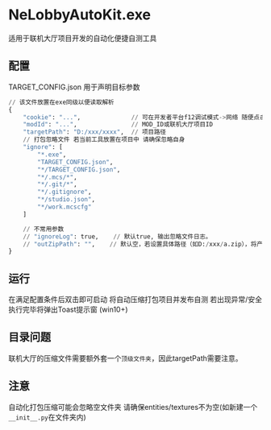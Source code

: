 # NeLobbyAutoKit.exe
适用于联机大厅项目开发的自动化便捷自测工具

## 配置
TARGET_CONFIG.json 用于声明目标参数
```python
// 该文件放置在exe同级以便读取解析
{
    "cookie": "...",              // 可在开发者平台f12调试模式->网络 随便点击一个MOD查看可以捕获到me字头的请求 其中包含你的账号cookie
    "modId": "...",               // MOD_ID或联机大厅项目ID
    "targetPath": "D:/xxx/xxxx",  // 项目路径
    // 打包忽略文件 若当前工具放置在项目中 请确保忽略自身
    "ignore": [
        "*.exe",
        "TARGET_CONFIG.json",
        "*/TARGET_CONFIG.json",
        "*/.mcs/*",
        "*/.git/*",
        "*/.gitignore",
        "*/studio.json",
        "*/work.mcscfg"
    ]

    // 不常用参数
    // "ignoreLog": true,    // 默认true, 输出忽略文件日志。
    // "outZipPath": "",    // 默认空，若设置具体路径（如D:/xxx/a.zip），将产生具体压缩文件，否则只在内存中处理。
}
```

## 运行
在满足配置条件后双击即可启动 将自动压缩打包项目并发布自测 若出现异常/安全执行完毕将弹出Toast提示窗 (win10+)

## 目录问题
联机大厅的压缩文件需要额外套一个`顶级文件夹`，因此targetPath需要注意。

## 注意
自动化打包压缩可能会忽略空文件夹 请确保entities/textures不为空(如新建一个`__init__.py`在文件夹内)